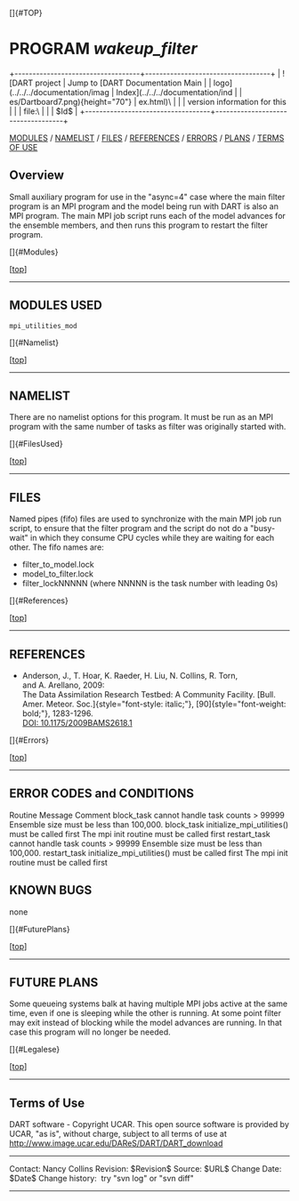 []{#TOP}

PROGRAM *wakeup\_filter*
========================

+-----------------------------------+-----------------------------------+
| ![DART project                    | Jump to [DART Documentation Main  |
| logo](../../../documentation/imag | Index](../../../documentation/ind |
| es/Dartboard7.png){height="70"}   | ex.html)\                         |
|                                   | version information for this      |
|                                   | file:\                            |
|                                   | \$Id\$                            |
+-----------------------------------+-----------------------------------+

[MODULES](#Modules) / [NAMELIST](#Namelist) / [FILES](#FilesUsed) /
[REFERENCES](#References) / [ERRORS](#Errors) / [PLANS](#FuturePlans) /
[TERMS OF USE](#Legalese)

Overview
--------

Small auxiliary program for use in the "async=4" case where the main
filter program is an MPI program and the model being run with DART is
also an MPI program. The main MPI job script runs each of the model
advances for the ensemble members, and then runs this program to restart
the filter program.

[]{#Modules}

<div class="top">

\[[top](#)\]

</div>

------------------------------------------------------------------------

MODULES USED
------------

    mpi_utilities_mod

[]{#Namelist}

<div class="top">

\[[top](#)\]

</div>

------------------------------------------------------------------------

NAMELIST
--------

There are no namelist options for this program. It must be run as an MPI
program with the same number of tasks as filter was originally started
with.

[]{#FilesUsed}

<div class="top">

\[[top](#)\]

</div>

------------------------------------------------------------------------

FILES
-----

Named pipes (fifo) files are used to synchronize with the main MPI job
run script, to ensure that the filter program and the script do not do a
"busy-wait" in which they consume CPU cycles while they are waiting for
each other. The fifo names are:

-   filter\_to\_model.lock
-   model\_to\_filter.lock
-   filter\_lockNNNNN (where NNNNN is the task number with leading 0s)

[]{#References}

<div class="top">

\[[top](#)\]

</div>

------------------------------------------------------------------------

REFERENCES
----------

-   Anderson, J., T. Hoar, K. Raeder, H. Liu, N. Collins, R. Torn,
    and A. Arellano, 2009:\
    The Data Assimilation Research Testbed: A Community Facility. [Bull.
    Amer. Meteor. Soc.]{style="font-style: italic;"},
    [90]{style="font-weight: bold;"}, 1283-1296.\
    [DOI:
    10.1175/2009BAMS2618.1](http://dx.doi.org/10.1175%2F2009BAMS2618.1)

[]{#Errors}

<div class="top">

\[[top](#)\]

</div>

------------------------------------------------------------------------

ERROR CODES and CONDITIONS
--------------------------

<div class="errors">

Routine
Message
Comment
block\_task
cannot handle task counts &gt; 99999
Ensemble size must be less than 100,000.
block\_task
initialize\_mpi\_utilities() must be called first
The mpi init routine must be called first
restart\_task
cannot handle task counts &gt; 99999
Ensemble size must be less than 100,000.
restart\_task
initialize\_mpi\_utilities() must be called first
The mpi init routine must be called first

</div>

KNOWN BUGS
----------

none

[]{#FuturePlans}

<div class="top">

\[[top](#)\]

</div>

------------------------------------------------------------------------

FUTURE PLANS
------------

Some queueing systems balk at having multiple MPI jobs active at the
same time, even if one is sleeping while the other is running. At some
point filter may exit instead of blocking while the model advances are
running. In that case this program will no longer be needed.

[]{#Legalese}

<div class="top">

\[[top](#)\]

</div>

------------------------------------------------------------------------

Terms of Use
------------

DART software - Copyright UCAR. This open source software is provided by
UCAR, "as is", without charge, subject to all terms of use at
<http://www.image.ucar.edu/DAReS/DART/DART_download>

  ------------------ -----------------------------
  Contact:           Nancy Collins
  Revision:          \$Revision\$
  Source:            \$URL\$
  Change Date:       \$Date\$
  Change history:    try "svn log" or "svn diff"
  ------------------ -----------------------------


